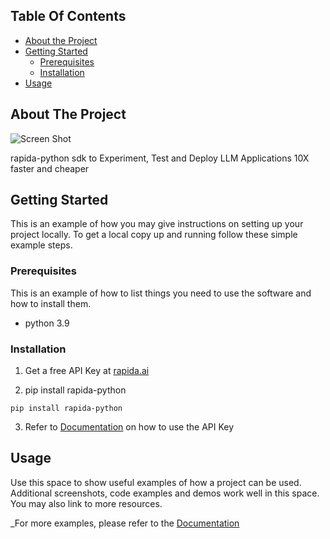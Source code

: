 ## Table Of Contents

* [About the Project](#about-the-project)
* [Getting Started](#getting-started)
  * [Prerequisites](#prerequisites)
  * [Installation](#installation)
* [Usage](#usage)	


## About The Project

![Screen Shot](https://www.rapida.ai/images/screenshots/light-sc-01.png)

rapida-python sdk to Experiment, Test and Deploy LLM Applications 10X faster and cheaper


## Getting Started

This is an example of how you may give instructions on setting up your project locally.
To get a local copy up and running follow these simple example steps.

### Prerequisites

This is an example of how to list things you need to use the software and how to install them.

* python 3.9


### Installation

1. Get a free API Key at [rapida.ai](https://www.rapida.ai/)

2. pip install rapida-python

```
pip install rapida-python
```

3. Refer to [Documentation](https://docs.rapida.ai/api-reference/introduction) on how to use the API Key


## Usage

Use this space to show useful examples of how a project can be used. Additional screenshots, code examples and demos work well in this space. You may also link to more resources.

_For more examples, please refer to the [Documentation](https://docs.rapida.ai/api-reference/introduction)
